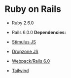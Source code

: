 # Ruby on Rails
- Ruby 2.6.0
- Rails 6.0.0
**Dependencies:**

- [Stimulus JS](https://stimulusjs.org/)
- [Dropzone JS](https://www.dropzonejs.com/)
- [Webpack/Rails 6.0](https://rubyonrails.org/)
- [Tailwind](https://github.com/justalever/SupplierBot_tailwind)
